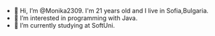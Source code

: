 - 👋 Hi, I’m @Monika2309. I'm 21 years old and I live in Sofia,Bulgaria.
- 👀 I’m interested in programming with Java.
- 🌱 I’m currently studying at SoftUni.

<!---
Monika2309/Monika2309 is a ✨ special ✨ repository because its `README.md` (this file) appears on your GitHub profile.
You can click the Preview link to take a look at your changes.
--->
